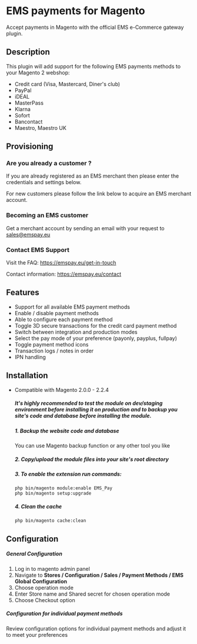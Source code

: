 # EMS payments for Magento
Accept payments in Magento with the official EMS e-Commerce gateway plugin.

## Description
This plugin will add support for the following EMS payments methods to your Magento 2 webshop:

* Credit card (Visa, Mastercard, Diner's club)
* PayPal
* iDEAL
* MasterPass
* Klarna
* Sofort
* Bancontact
* Maestro, Maestro UK

## Provisioning

### Are you already a customer ?
If you are already registered as an EMS merchant then please enter the credentials and settings below.

For new customers please follow the link below to acquire an EMS merchant account.

### Becoming an EMS customer
Get a merchant account by sending an email with your request to sales@emspay.eu

### Contact EMS Support
Visit the FAQ:
https://emspay.eu/get-in-touch

Contact information:
https://emspay.eu/contact

## Features
* Support for all available EMS payment methods
* Enable / disable payment methods
* Able to configure each payment method
* Toggle 3D secure transactions for the credit card payment method
* Switch between integration and production modes
* Select the pay mode of your preference (payonly, payplus, fullpay)
* Toggle payment method icons
* Transaction logs / notes in order
* IPN handling

## Installation

* Compatible with Magento 2.0.0 - 2.2.4

    ##### It's highly recommended to test the module on dev/staging environment before installing it on production and to backup you site's code and database before installing the module.

    ##### 1. Backup the website code and database
    You can use Magento backup function or any other tool you like

    ##### 2. Copy/upload the module files into your site's root directory
        
    ##### 3. To enable the extension run commands: 
    ```
    php bin/magento module:enable EMS_Pay
    php bin/magento setup:upgrade
    ```
        
    ##### 4. Clean the cache
    ```
    php bin/magento cache:clean
    ```
        
## Configuration

##### General Configuration
1. Log in to magento admin panel
2. Navigate to **Stores / Configuration / Sales / Payment Methods / EMS Global Configuration** 
3. Choose operation mode
4. Enter Store name and Shared secret for chosen operation mode
5. Choose Checkout option

##### Configuration for individual payment methods
Review configuration options for individual payment methods and adjust it to meet your preferences